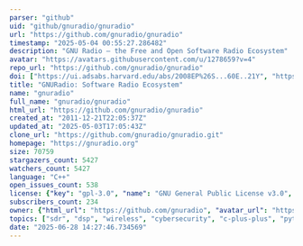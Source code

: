 ```yaml
---
parser: "github"
uid: "github/gnuradio/gnuradio"
url: "https://github.com/gnuradio/gnuradio"
timestamp: "2025-05-04 00:55:27.286482"
description: "GNU Radio – the Free and Open Software Radio Ecosystem"
avatar: "https://avatars.githubusercontent.com/u/1278659?v=4"
repo_url: "https://github.com/gnuradio/gnuradio"
doi: ["https://ui.adsabs.harvard.edu/abs/2008EP%26S...60E..21Y", "https://ui.adsabs.harvard.edu/abs/2025ascl.soft04029F/abstract"]
title: "GNURadio: Software Radio Ecosystem"
name: "gnuradio"
full_name: "gnuradio/gnuradio"
html_url: "https://github.com/gnuradio/gnuradio"
created_at: "2011-12-21T22:05:37Z"
updated_at: "2025-05-03T17:05:43Z"
clone_url: "https://github.com/gnuradio/gnuradio.git"
homepage: "https://gnuradio.org"
size: 70759
stargazers_count: 5427
watchers_count: 5427
language: "C++"
open_issues_count: 538
license: {"key": "gpl-3.0", "name": "GNU General Public License v3.0", "spdx_id": "GPL-3.0", "url": "https://api.github.com/licenses/gpl-3.0", "node_id": "MDc6TGljZW5zZTk="}
subscribers_count: 234
owner: {"html_url": "https://github.com/gnuradio", "avatar_url": "https://avatars.githubusercontent.com/u/1278659?v=4", "login": "gnuradio", "type": "Organization"}
topics: ["sdr", "dsp", "wireless", "cybersecurity", "c-plus-plus", "python", "gnu", "radio", "gnuradio", "hacktoberfest"]
date: "2025-06-28 14:27:46.734569"
---
```

